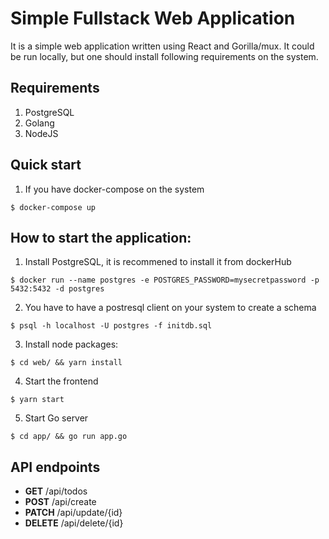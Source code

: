 # Simple Fullstack Web Application

It is a simple web application written using React and Gorilla/mux.
It could be run locally, but one should install following requirements
on the system.

## Requirements
1. PostgreSQL
2. Golang
3. NodeJS

## Quick start
1. If you have docker-compose on the system
```
$ docker-compose up
```

## How to start the application:
1. Install PostgreSQL, it is recommened to install it from dockerHub
```
$ docker run --name postgres -e POSTGRES_PASSWORD=mysecretpassword -p 5432:5432 -d postgres
```
2. You have to have a postresql client on your system to create a schema
```
$ psql -h localhost -U postgres -f initdb.sql
```
3. Install node packages:
```
$ cd web/ && yarn install
```
4. Start the frontend
```
$ yarn start
```
5. Start Go server
```
$ cd app/ && go run app.go
```
## API endpoints
- **GET** /api/todos
- **POST** /api/create
- **PATCH** /api/update/{id}
- **DELETE** /api/delete/{id}
